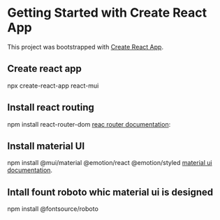 # Getting Started with Create React App

This project was bootstrapped with [Create React App](https://github.com/facebook/create-react-app).

## Create react app

npx create-react-app react-mui

## Install react routing

npm install react-router-dom [reac router documentation](https://reactrouter.com/docs/en/v6/getting-started/tutorial):

## Install material UI

npm install @mui/material @emotion/react @emotion/styled [material ui documentation](https://mui.com/material-ui/getting-started/installation/).

## Intall fount roboto whic material ui is designed

npm install @fontsource/roboto
